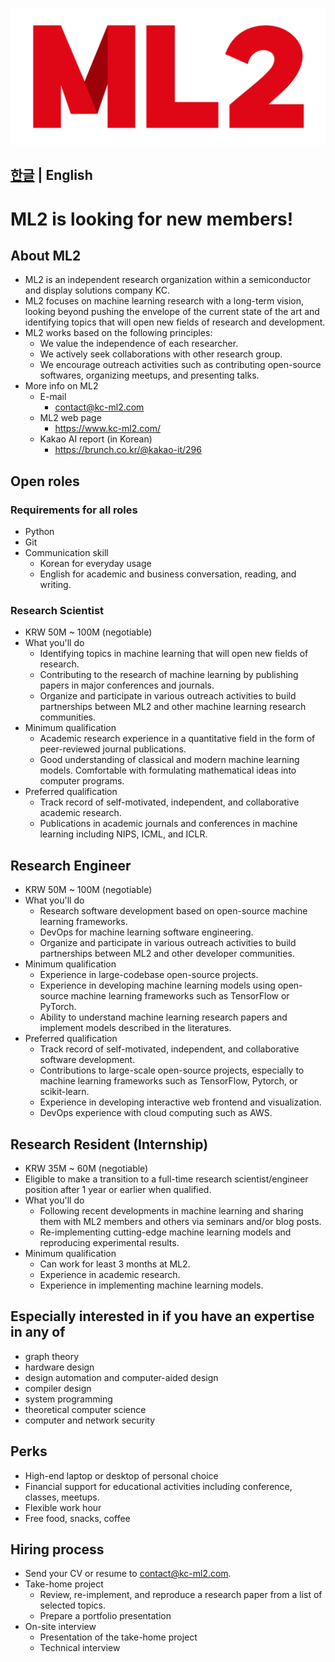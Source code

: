 ![ML2 Logo](logo/PNG/logo_full.png)

[한글](README.md) | English
---
# ML2 is looking for new members!
## About ML2
* ML2 is an independent research organization within a semiconductor and display solutions company KC.
* ML2 focuses on machine learning research with a long-term vision, looking beyond pushing the envelope of the current state of the art and identifying topics that will open new fields of research and development.
* ML2 works based on the following principles:
  * We value the independence of each researcher.
  * We actively seek collaborations with other research group.
  * We encourage outreach activities such as contributing open-source softwares, organizing meetups, and presenting talks.
* More info on ML2
  * E-mail
    * contact@kc-ml2.com
  * ML2 web page
    * https://www.kc-ml2.com/
  * Kakao AI report (in Korean) 
    * https://brunch.co.kr/@kakao-it/296
## Open roles
### Requirements for all roles
* Python
* Git
* Communication skill
  * Korean for everyday usage
  * English for academic and business conversation, reading, and writing.
### Research Scientist
* KRW 50M ~ 100M (negotiable)
* What you'll do
  * Identifying topics in machine learning that will open new fields of research.
  * Contributing to the research of machine learning by publishing papers in major conferences and journals.
  * Organize and participate in various outreach activities to build partnerships between ML2 and other machine learning research communities.
* Minimum qualification 
  * Academic research experience in a quantitative field in the form of peer-reviewed journal publications.
  * Good understanding of classical and modern machine learning models.
Comfortable with formulating mathematical ideas into computer programs.
* Preferred qualification
  * Track record of self-motivated, independent, and collaborative academic research.
  * Publications in academic journals and conferences in machine learning including NIPS, ICML, and ICLR.
## Research Engineer
* KRW 50M ~ 100M (negotiable)
* What you'll do
  * Research software development based on open-source machine learning frameworks.
  * DevOps for machine learning software engineering.
  * Organize and participate in various outreach activities to build partnerships between ML2 and other developer communities.
* Minimum qualification
  * Experience in large-codebase open-source projects.
  * Experience in developing machine learning models using open-source machine learning frameworks such as TensorFlow or PyTorch.
  * Ability to understand machine learning research papers and implement models described in the literatures.
* Preferred qualification
  * Track record of self-motivated, independent, and collaborative software development.
  * Contributions to large-scale open-source projects, especially to machine learning frameworks such as TensorFlow, Pytorch, or scikit-learn.
  * Experience in developing interactive web frontend and visualization.
  * DevOps experience with cloud computing such as AWS.
## Research Resident (Internship)
* KRW 35M ~ 60M (negotiable)
* Eligible to make a transition to a full-time research scientist/engineer position after 1 year or earlier when qualified.
* What you'll do
  * Following recent developments in machine learning and sharing them with ML2 members and others via seminars and/or blog posts.
  * Re-implementing cutting-edge machine learning models and reproducing experimental results.
* Minimum qualification
  * Can work for least 3 months at ML2.
  * Experience in academic research.
  * Experience in implementing machine learning models.
## Especially interested in if you have an expertise in any of
* graph theory
* hardware design
* design automation and computer-aided design
* compiler design
* system programming
* theoretical computer science
* computer and network security
## Perks
* High-end laptop or desktop of personal choice
* Financial support for educational activities including conference, classes, meetups.
* Flexible work hour
* Free food, snacks, coffee
## Hiring process
* Send your CV or resume to contact@kc-ml2.com.
* Take-home project
  * Review, re-implement, and reproduce a research paper from a list of selected topics. 
  * Prepare a portfolio presentation
* On-site interview
  * Presentation of the take-home project
  * Technical interview

